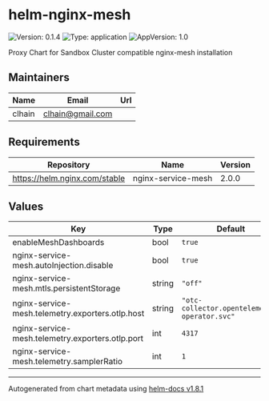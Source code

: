 # helm-nginx-mesh

![Version: 0.1.4](https://img.shields.io/badge/Version-0.1.4-informational?style=flat-square) ![Type: application](https://img.shields.io/badge/Type-application-informational?style=flat-square) ![AppVersion: 1.0](https://img.shields.io/badge/AppVersion-1.0-informational?style=flat-square)

Proxy Chart for Sandbox Cluster compatible nginx-mesh installation

## Maintainers

| Name | Email | Url |
| ---- | ------ | --- |
| clhain | <clhain@gmail.com> |  |

## Requirements

| Repository | Name | Version |
|------------|------|---------|
| https://helm.nginx.com/stable | nginx-service-mesh | 2.0.0 |

## Values

| Key | Type | Default | Description |
|-----|------|---------|-------------|
| enableMeshDashboards | bool | `true` |  |
| nginx-service-mesh.autoInjection.disable | bool | `true` |  |
| nginx-service-mesh.mtls.persistentStorage | string | `"off"` |  |
| nginx-service-mesh.telemetry.exporters.otlp.host | string | `"otc-collector.opentelemetry-operator.svc"` |  |
| nginx-service-mesh.telemetry.exporters.otlp.port | int | `4317` |  |
| nginx-service-mesh.telemetry.samplerRatio | int | `1` |  |

----------------------------------------------
Autogenerated from chart metadata using [helm-docs v1.8.1](https://github.com/norwoodj/helm-docs/releases/v1.8.1)
